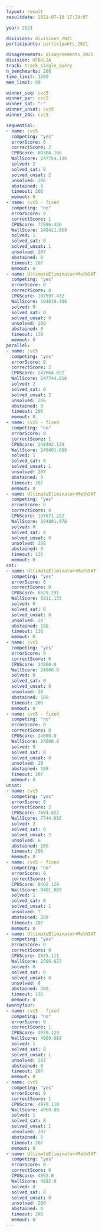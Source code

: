 ```yaml
---
layout: result
resultdate: 2021-07-18 17:29:07

year: 2021

divisions: divisions_2021
participants: participants_2021

disagreements: disagreements_2021
division: UFBVLIA
track: track_single_query
n_benchmarks: 208
time_limit: 1200
mem_limit: 60

winner_seq: cvc5
winner_par: cvc5
winner_sat: "-"
winner_unsat: cvc5
winner_24s: cvc5

sequential:
- name: cvc5
  competing: "yes"
  errorScore: 0
  correctScore: 2
  CPUScore: 80304.186
  WallScore: 247754.136
  solved: 2
  solved_sat: 0
  solved_unsat: 2
  unsolved: 206
  abstained: 0
  timeout: 206
  memout: 0
- name: cvc5 - fixed
  competing: "no"
  errorScore: 0
  correctScore: 1
  CPUScore: 77996.426
  WallScore: 248411.869
  solved: 1
  solved_sat: 0
  solved_unsat: 1
  unsolved: 207
  abstained: 0
  timeout: 207
  memout: 0
- name: UltimateEliminator+MathSAT
  competing: "yes"
  errorScore: 0
  correctScore: 0
  CPUScore: 197597.432
  WallScore: 194819.408
  solved: 0
  solved_sat: 0
  solved_unsat: 0
  unsolved: 208
  abstained: 0
  timeout: 138
  memout: 0
parallel:
- name: cvc5
  competing: "yes"
  errorScore: 0
  correctScore: 2
  CPUScore: 247664.822
  WallScore: 247744.016
  solved: 2
  solved_sat: 0
  solved_unsat: 2
  unsolved: 206
  abstained: 0
  timeout: 206
  memout: 0
- name: cvc5 - fixed
  competing: "no"
  errorScore: 0
  correctScore: 1
  CPUScore: 248402.129
  WallScore: 248401.089
  solved: 1
  solved_sat: 0
  solved_unsat: 1
  unsolved: 207
  abstained: 0
  timeout: 207
  memout: 0
- name: UltimateEliminator+MathSAT
  competing: "yes"
  errorScore: 0
  correctScore: 0
  CPUScore: 197671.222
  WallScore: 194801.978
  solved: 0
  solved_sat: 0
  solved_unsat: 0
  unsolved: 208
  abstained: 0
  timeout: 136
  memout: 0
sat:
- name: UltimateEliminator+MathSAT
  competing: "yes"
  errorScore: 0
  correctScore: 0
  CPUScore: 6529.291
  WallScore: 5811.133
  solved: 0
  solved_sat: 0
  solved_unsat: 0
  unsolved: 20
  abstained: 188
  timeout: 136
  memout: 0
- name: cvc5
  competing: "yes"
  errorScore: 0
  correctScore: 0
  CPUScore: 24000.0
  WallScore: 24000.0
  solved: 0
  solved_sat: 0
  solved_unsat: 0
  unsolved: 20
  abstained: 188
  timeout: 206
  memout: 0
- name: cvc5 - fixed
  competing: "no"
  errorScore: 0
  correctScore: 0
  CPUScore: 24000.0
  WallScore: 24000.0
  solved: 0
  solved_sat: 0
  solved_unsat: 0
  unsolved: 20
  abstained: 188
  timeout: 207
  memout: 0
unsat:
- name: cvc5
  competing: "yes"
  errorScore: 0
  correctScore: 2
  CPUScore: 7664.822
  WallScore: 7744.016
  solved: 2
  solved_sat: 0
  solved_unsat: 2
  unsolved: 6
  abstained: 200
  timeout: 206
  memout: 0
- name: cvc5 - fixed
  competing: "no"
  errorScore: 0
  correctScore: 1
  CPUScore: 8402.129
  WallScore: 8401.089
  solved: 1
  solved_sat: 0
  solved_unsat: 1
  unsolved: 7
  abstained: 200
  timeout: 207
  memout: 0
- name: UltimateEliminator+MathSAT
  competing: "yes"
  errorScore: 0
  correctScore: 0
  CPUScore: 2825.111
  WallScore: 2566.673
  solved: 0
  solved_sat: 0
  solved_unsat: 0
  unsolved: 8
  abstained: 200
  timeout: 136
  memout: 0
twentyfour:
- name: cvc5 - fixed
  competing: "no"
  errorScore: 0
  correctScore: 1
  CPUScore: 4970.129
  WallScore: 4969.089
  solved: 1
  solved_sat: 0
  solved_unsat: 1
  unsolved: 207
  abstained: 0
  timeout: 207
  memout: 0
- name: cvc5
  competing: "yes"
  errorScore: 0
  correctScore: 1
  CPUScore: 4970.118
  WallScore: 4969.09
  solved: 1
  solved_sat: 0
  solved_unsat: 1
  unsolved: 207
  abstained: 0
  timeout: 207
  memout: 0
- name: UltimateEliminator+MathSAT
  competing: "yes"
  errorScore: 0
  correctScore: 0
  CPUScore: 4992.0
  WallScore: 4992.0
  solved: 0
  solved_sat: 0
  solved_unsat: 0
  unsolved: 208
  abstained: 0
  timeout: 208
  memout: 0
---
```

